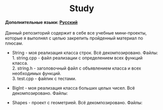 <h1 align="center">Study</h1>
<h4>Дополнительные языки: <a href="https://github.com/AlferovKirill/Study/edit/main/README.md">Русский</a></h4>

<p>Данный репозиторий содержит в себе все учебные мини-проекты, которые я выполнял с целью закрепить пройденный материал по плюсам.</p>

<ul>
  <li><p>String - моя реализация класса строк. Всё декомпозировано. Файлы:<br>1. string.cpp - файл реализации с определением всех функций класса. <br>2. string.h - заголовочный файл с объявлением класса и всех необходимых функций.<br>3. test.cpp - файлик с тестами.</p></li>
  
  <li><p>BigInt - моя реализация класса больших целых чисел. Всё декомпозировано. Файлы:</p></li>
  <li><p>Shapes - проект с геометрией. Всё декомпозировано. Файлы:</p></li>
</ul>
